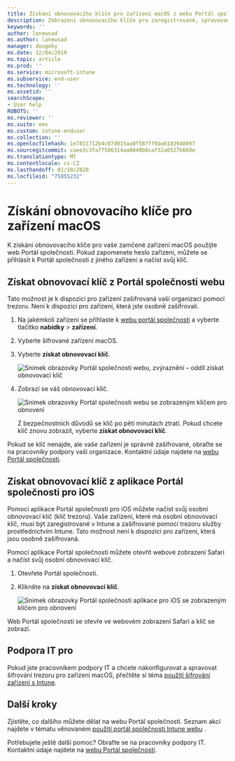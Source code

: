 ```yaml
---
title: Získání obnovovacího klíče pro zařízení macOS z webu Portál společnosti Intune
description: Zobrazení obnovovacího klíče pro zaregistrované, spravované zařízení macOS.
keywords: ''
author: lenewsad
ms.author: lanewsad
manager: dougeby
ms.date: 12/04/2019
ms.topic: article
ms.prod: ''
ms.service: microsoft-intune
ms.subservice: end-user
ms.technology: ''
ms.assetid: ''
searchScope:
- User help
ROBOTS: ''
ms.reviewer: ''
ms.suite: ems
ms.custom: intune-enduser
ms.collection: ''
ms.openlocfilehash: 1e7831712b4c07d015aa0f587ff6ba6183940897
ms.sourcegitcommit: caee3c3fa77586314aa8040b0caf32a0527b669e
ms.translationtype: MT
ms.contentlocale: cs-CZ
ms.lasthandoff: 01/10/2020
ms.locfileid: "75855232"
---
```

# <a name="get-a-recovery-key-for-a-macos-device"></a>Získání obnovovacího klíče pro zařízení macOS

K získání obnovovacího klíče pro vaše zamčené zařízení macOS použijte web Portál společnosti. Pokud zapomenete heslo zařízení, můžete se přihlásit k Portál společnosti z jiného zařízení a načíst svůj klíč.  

## <a name="get-recovery-key-from-company-portal-website"></a>Získat obnovovací klíč z Portál společnosti webu

Tato možnost je k dispozici pro zařízení zašifrovaná vaší organizací pomocí trezoru. Není k dispozici pro zařízení, která jste osobně zašifrovali.

1. Na jakémkoli zařízení se přihlaste k [webu portál společnosti](https://portal.manage.microsoft.com) a vyberte tlačítko **nabídky** > **zařízení**.  
2. Vyberte šifrované zařízení macOS.  
3. Vyberte **získat obnovovací klíč**.  

    ![Snímek obrazovky Portál společnosti webu, zvýraznění – oddíl získat obnovovací klíč](./media/1907-recovery2-cpweb-intune.PNG)  

4. Zobrazí se váš obnovovací klíč.

    ![Snímek obrazovky Portál společnosti webu se zobrazeným klíčem pro obnovení](./media/1907-recovery-cpweb-intune.PNG)  

    Z bezpečnostních důvodů se klíč po pěti minutách ztratí. Pokud chcete klíč znovu zobrazit, vyberte **získat obnovovací klíč**.

Pokud se klíč nenajde, ale vaše zařízení je správně zašifrované, obraťte se na pracovníky podpory vaší organizace. Kontaktní údaje najdete na [webu Portál společnosti](https://go.microsoft.com/fwlink/?linkid=2010980).  

## <a name="get-recovery-key-from-company-portal-app-for-ios"></a>Získat obnovovací klíč z aplikace Portál společnosti pro iOS

Pomocí aplikace Portál společnosti pro iOS můžete načíst svůj osobní obnovovací klíč (klíč trezoru). Vaše zařízení, které má osobní obnovovací klíč, musí být zaregistrované v Intune a zašifrované pomocí trezoru služby prostřednictvím Intune. Tato možnost není k dispozici pro zařízení, která jsou osobně zašifrovaná. 

Pomocí aplikace Portál společnosti můžete otevřít webové zobrazení Safari a načíst svůj osobní obnovovací klíč. 

1. Otevřete Portál společnosti.
2. Klikněte na **získat obnovovací klíč**.

    ![Snímek obrazovky Portál společnosti aplikace pro iOS se zobrazeným klíčem pro obnovení](./media/get-recovery-key-cpweb-02.png)  

Web Portál společnosti se otevře ve webovém zobrazení Safari a klíč se zobrazí. 

## <a name="it-pro-support"></a>Podpora IT pro

Pokud jste pracovníkem podpory IT a chcete nakonfigurovat a spravovat šifrování trezoru pro zařízení macOS, přečtěte si téma [použití šifrování zařízení s Intune](/intune/protect/encrypt-devices).

## <a name="next-steps"></a>Další kroky

Zjistěte, co dalšího můžete dělat na webu Portál společnosti. Seznam akcí najdete v tématu věnovaném [použití portál společnosti Intune webu](using-the-intune-company-portal-website.md) .  

Potřebujete ještě další pomoc? Obraťte se na pracovníky podpory IT. Kontaktní údaje najdete na [webu Portál společnosti](https://go.microsoft.com/fwlink/?linkid=2010980).  
